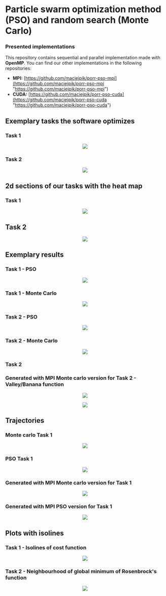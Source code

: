 # Particle swarm optimization method (PSO) and random search (Monte Carlo)
### Presented implementations
This repository contains sequential and parallel implementation made with **OpenMP**. You can find our other implementations in the following repositories:
- **MPI:** [https://github.com/maciejpik/porr-pso-mpi](https://github.com/maciejpik/porr-pso-mpi "https://github.com/maciejpik/porr-pso-mpi")
- **CUDA:** [https://github.com/maciejpik/porr-pso-cuda](https://github.com/maciejpik/porr-pso-cuda "https://github.com/maciejpik/porr-pso-cuda")

## Exemplary tasks the software optimizes
### Task 1
<p align="center">
<img src = "https://latex.codecogs.com/gif.latex?\min_{x}&space;\left&space;(&space;f(x)=\frac{1}{40}\sum_{i=1}^{n}(x_i^2)&space;&plus;1&space;-&space;\prod_{i=1}^{n}cos(\frac{x_i}{i})&space;\right&space;),&space;-40\leq&space;x_i\leq&space;40,&space;i=1,\dots,n">
</p>

### Task 2
<p align="center">
<img src ="https://latex.codecogs.com/gif.latex?\min_{x}&space;\left&space;(&space;f_1(x)=\sum_{i=1}^{n-1}&space;\left&space;[&space;100(x_{i&plus;1}-x_i^2)^2&space;&plus;&space;(1-x_i)^2)&space;\right&space;]&space;\right&space;),&space;-40\leq&space;x_i\leq&space;40">
</p>

## 2d sections of our tasks with the heat map 
###  Task 1
<p align="center">
<img src = "https://github.com/egi-megi/porr-pso/blob/master/sprawozdanie/sprawozdanie_1/grafiki/Wykresy2d/Zad1_2d_heatmap.png">
</p>

## Task 2

<p align="center">
<img src = "https://github.com/egi-megi/porr-pso/blob/master/sprawozdanie/sprawozdanie_1/grafiki/Wykresy2d/Rosenbrock_2d_heatmap_close_min.png">
</p>

## Exemplary results
### Task 1 - PSO
<p align="center">
<img src = "https://github.com/egi-megi/rojCzastek_Szczepanski_Jurkiewicz_Pikulinski/blob/plottingTrajectories/PSO_zad1_ANIM.gif">
</p>

### Task 1 - Monte Carlo
<p align="center">
<img src = "https://github.com/egi-megi/rojCzastek_Szczepanski_Jurkiewicz_Pikulinski/blob/plottingTrajectories/MC_zad1_ANIM_faster.gif">
</p>

### Task 2 - PSO
<p align="center">
<img src = "https://github.com/egi-megi/rojCzastek_Szczepanski_Jurkiewicz_Pikulinski/blob/plottingTrajectories/PSO_zad2_ANIM.gif">
</p>

### Task 2 - Monte Carlo

<p align="center">
<img src = "https://github.com/egi-megi/rojCzastek_Szczepanski_Jurkiewicz_Pikulinski/blob/plottingTrajectories/MC_zad2_ANIM.gif">
</p>

### Task 2

### Generated with MPI Monte carlo version for Task 2 - Valley/Banana function

<p align="center">
<img src = "https://github.com/egi-megi/porr-pso/blob/plottingTrajectories/Wykresy%20PORR%20_%20GPU/MPI_MC_T2/MPI_MC_T2.gif">
</p>

<p align="center">
<img src = "https://en.wikipedia.org/wiki/Rosenbrock_function#/media/File:Rosenbrock_function.svg">
</p>
            
## Trajectories

### Monte carlo Task 1
<p align="center">
<img src = "https://github.com/egi-megi/porr-pso/blob/master/sprawozdanie/sprawozdanie_1/grafiki/Wykresy2d/Zad1_MC_plot_5.png">
</p>


### PSO Task 1
<p align="center">
<img src = "https://github.com/egi-megi/porr-pso/blob/master/sprawozdanie/sprawozdanie_1/grafiki/Wykresy2d/zad1_pso_plot_5.png">
</p>

### Generated with MPI Monte carlo version for Task 1

<p align="center">
<img src = "https://github.com/egi-megi/porr-pso/blob/plottingTrajectories/Wykresy%20PORR%20_%20GPU/MPI_MC_T1/MPI_%20MC_T1_trajectory_id15.png">
</p>

### Generated with MPI PSO version for Task 1

<p align="center">
<img src = "https://github.com/egi-megi/porr-pso/blob/plottingTrajectories/Wykresy%20PORR%20_%20GPU/MPI_PSO_T1/MPI_PSO_T1_trajectory_id1.png">
</p>       
            
## Plots with isolines

### Task 1 - Isolines of cost function 
<p align="center">
<img src = "https://github.com/egi-megi/rojCzastek_Szczepanski_Jurkiewicz_Pikulinski/blob/plottingTrajectories/Stare%20Wykresy/PSO_izolinie_cbar_scatter.svg">
</p>

### Task 2 - Neighbourhood of global minimum of Rosenbrock's function
<p align="center">
<img src = "https://github.com/egi-megi/rojCzastek_Szczepanski_Jurkiewicz_Pikulinski/blob/plottingTrajectories/Przedstawienie%20funkcji%20kosztu/Rosenbrock_2d_izo_close_minimum.svg">
</p>
